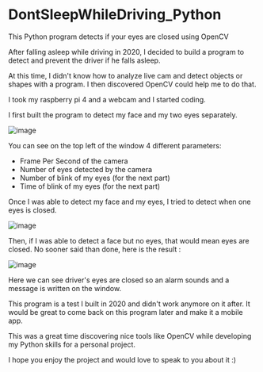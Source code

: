 # DontSleepWhileDriving_Python
This Python program detects if your eyes are closed using OpenCV

After falling asleep while driving in 2020, I decided to build a program to detect and prevent the driver if he falls asleep.

At this time, I didn't know how to analyze live cam and detect objects or shapes with a program.
I then discovered OpenCV could help me to do that.

I took my raspberry pi 4 and a webcam and I started coding.

I first built the program to detect my face and my two eyes separately.

![image](https://user-images.githubusercontent.com/93252510/232231344-9fb8f8b5-bce1-4ecd-8c75-d66e6012108b.png)

You can see on the top left of the window 4 different parameters:
- Frame Per Second of the camera
- Number of eyes detected by the camera
- Number of blink of my eyes (for the next part)
- Time of blink of my eyes (for the next part)

Once I was able to detect my face and my eyes, I tried to detect when one eyes is closed.

![image](https://user-images.githubusercontent.com/93252510/232232328-625241e5-b11e-40c5-8324-01c37fb8c08f.png)

Then, if I was able to detect a face but no eyes, that would mean eyes are closed.
No sooner said than done, here is the result :

![image](https://user-images.githubusercontent.com/93252510/232232463-111a7b0d-beba-43d0-ab3b-30d5a4bf513e.png)

Here we can see driver's eyes are closed so an alarm sounds and a message is written on the window.

This program is a test I built in 2020 and didn't work anymore on it after.
It would be great to come back on this program later and make it a mobile app.

This was a great time discovering nice tools like OpenCV while developing my Python skills for a personal project.

I hope you enjoy the project and would love to speak to you about it :)

